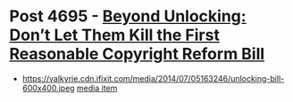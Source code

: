# Post 4695 - [Beyond Unlocking: Don’t Let Them Kill the First Reasonable Copyright Reform Bill](https://www.ifixit.com/News/4695/beyond-unlocking-dont-let-them-kill-the-first-reasonable-copyright-reform-bill)

- https://valkyrie.cdn.ifixit.com/media/2014/07/05163246/unlocking-bill-600x400.jpeg [media item](media-27997.md)